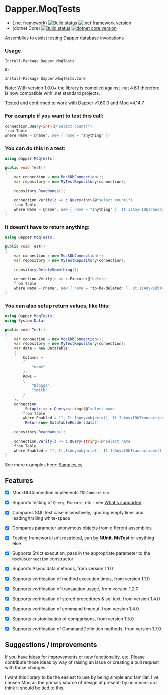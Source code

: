 # Dapper.MoqTests 
- (.net framework) [![Build status](https://ci.appveyor.com/api/projects/status/rgufiqwhiliw83d6/branch/master?svg=true)](https://ci.appveyor.com/project/laingsimon/dapper-moqtests-netfx/branch/master) [![.net framework version](https://img.shields.io/nuget/v/Dapper.MoqTests.svg)](https://www.nuget.org/packages/Dapper.MoqTests/)
- (dotnet Core) [![Build status](https://ci.appveyor.com/api/projects/status/7lus4258ta8r2g2e/branch/master?svg=true)](https://ci.appveyor.com/project/laingsimon/dapper-moqtests-core/branch/master) [![dotnet core version](https://img.shields.io/nuget/v/Dapper.MoqTests.Core.svg)](https://www.nuget.org/packages/Dapper.MoqTests.Core/)

Assemblies to assist testing Dapper database invocations

### Usage
```
Install-Package Dapper.MoqTests

Or

Install-Package Dapper.MoqTests.Core
```
Note: With version 1.0.0+ the library is compiled against .net 4.6.1 therefore is now compatible with .net standard projects.

Tested and confirmed to work with Dapper v1.60.0 and Moq v4.14.7

### For example if you want to test this call:
```csharp
connection.Query<int>(@"select count(*)
from Table
where Name = @name", new { name = "anything" })
```
### You can do this in a test:
```csharp
using Dapper.MoqTests;

public void Test()
{
	var connection = new MockDbConnection();
	var repository = new MyTestRepository(connection);
	
	repository.ReadNames();
	
	connection.Verify(c => c.Query<int>(@"select count(*)
	from Table
	where Name = @name", new { name = "anything" }, It.IsAny<IDbTransaction>(), true, null, null));
}
```
### It doesn't have to return anything:
```csharp
using Dapper.MoqTests;

public void Test()
{
	var connection = new MockDbConnection();
	var repository = new MyTestRepository(connection);
	
	repository.DeleteSomething();
	
	connection.Verify(c => c.Execute(@"delete 
	from Table 
	where Name = @name", new { name = "to-be-deleted" }, It.IsAny<IDbTransaction>(), true, null, null));
}
```
### You can also setup return values, like this:
```csharp
using Dapper.MoqTests;
using System.Data;

public void Test()
{
	var connection = new MockDbConnection();
	var repository = new MyTestRepository(connection);
	var data = new DataTable
	{
		Columns = 
		{
			"name"
		},
		Rows = 
		{
			"Bloggs",
			"Smith"
		}
	};
	connection
		.Setup(c => c.Query<string>(@"select name 
		from Table
		where Enabled = 1", It.IsAny<object>(), It.IsAny<IDbTransaction>(), true, null, null))
		.Return(new DataTableReader(data))
	
	repository.ReadNames();
	
	connection.Verify(c => c.Query<string>(@"select name
	from Table
	where Enabled = 1", It.IsAny<object>(), It.IsAny<IDbTransaction>(), true, null, null));
}
```

See more examples here: [Samples.cs](https://github.com/laingsimon/Dapper.MoqTests/blob/master/Dapper.MoqTests.Samples/Samples.cs)

## Features
* [x] MockDbConnection implements `IDbConnection`
* [x] Supports testing of `Query`, `Execute`, etc - see [What's supported](https://github.com/laingsimon/Dapper.MoqTests/wiki/What's-supported)
* [x] Compares SQL test case insensitively, ignoring empty lines and leading/trailing white-space
* [x] Compares parameter anonymous objects from different assemblies
* [x] Testing framework isn't restricted, can by **NUnit**, **MsTest** or anything else
* [x] Supports Strict execution, pass in the appropriate parameter to the `MockDbConnection` constructor
* [x] Supports Async data methods, from version 1.1.0
* [x] Supports verification of method execution times, from version 1.1.0
* [x] Supports verification of transaction usage, from version 1.2.0
* [x] Supports verification of stored procedures & sql text, from version 1.4.0
* [x] Supports verification of command timeout, from version 1.4.0
* [x] Supports customisation of comparisons, from version 1.5.0
* [x] Supports verification of CommandDefinition methods, from version 1.7.0


## Suggestions / improvements
If you have ideas for improvements or new functionality, etc. Please contribute those ideas by way of raising an issue or creating a pull request with those changes.

I want this library to be the easiest to use by being simple and familiar. I've chosen Moq as the primary source of design at present; by no means do I think it should be tied to this.
